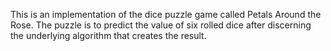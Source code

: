 This is an implementation of the dice puzzle game called Petals Around the Rose. The puzzle is to predict
the value of six rolled dice after discerning the underlying algorithm that creates the result.
